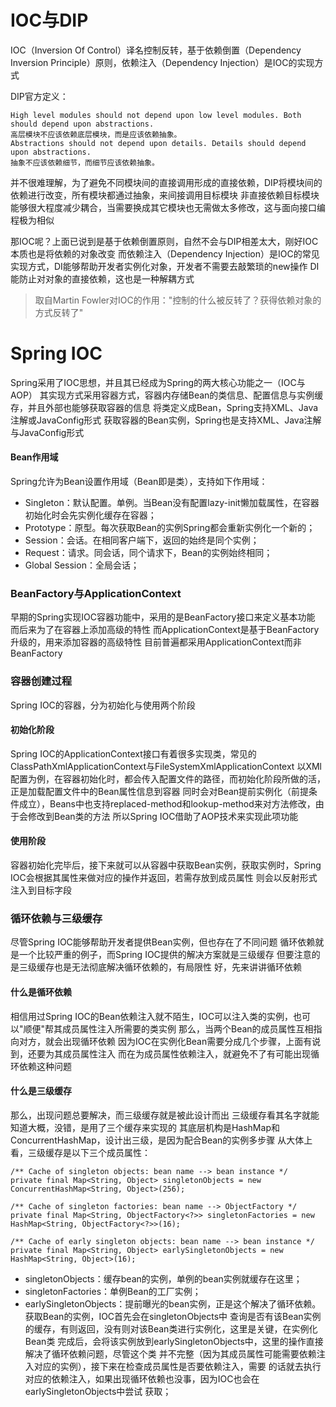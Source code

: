# IOC与DIP
IOC（Inversion Of Control）译名控制反转，基于依赖倒置（Dependency Inversion Principle）原则，依赖注入（Dependency Injection）是IOC的实现方式

DIP官方定义：

    High level modules should not depend upon low level modules. Both should depend upon abstractions. 
    高层模块不应该依赖底层模块，而是应该依赖抽象。
    Abstractions should not depend upon details. Details should depend upon abstractions.
    抽象不应该依赖细节，而细节应该依赖抽象。

并不很难理解，为了避免不同模块间的直接调用形成的直接依赖，DIP将模块间的依赖进行改变，所有模块都通过抽象，来间接调用目标模块
非直接依赖目标模块能够很大程度减少耦合，当需要换成其它模块也无需做太多修改，这与面向接口编程极为相似

那IOC呢？上面已说到是基于依赖倒置原则，自然不会与DIP相差太大，刚好IOC本质也是将依赖的对象改变
而依赖注入（Dependency Injection）是IOC的常见实现方式，DI能够帮助开发者实例化对象，开发者不需要去敲繁琐的new操作
DI能防止对对象的直接依赖，这也是一种解耦方式
> 取自Martin Fowler对IOC的作用："控制的什么被反转了？获得依赖对象的方式反转了"

# Spring IOC
Spring采用了IOC思想，并且其已经成为Spring的两大核心功能之一（IOC与AOP）
其实现方式采用容器方式，容器内存储Bean的类信息、配置信息与实例缓存，并且外部也能够获取容器的信息
将类定义成Bean，Spring支持XML、Java注解或JavaConfig形式
获取容器的Bean实例，Spring也是支持XML、Java注解与JavaConfig形式

#### Bean作用域
Spring允许为Bean设置作用域（Bean即是类），支持如下作用域：
- Singleton：默认配置。单例。当Bean没有配置lazy-init懒加载属性，在容器初始化时会先实例化缓存在容器；
- Prototype：原型。每次获取Bean的实例Spring都会重新实例化一个新的；
- Session：会话。在相同客户端下，返回的始终是同个实例；
- Request：请求。同会话，同个请求下，Bean的实例始终相同；
- Global Session：全局会话；

### BeanFactory与ApplicationContext
早期的Spring实现IOC容器功能中，采用的是BeanFactory接口来定义基本功能
而后来为了在容器上添加高级的特性
而ApplicationContext是基于BeanFactory升级的，用来添加容器的高级特性
目前普遍都采用ApplicationContext而非BeanFactory

### 容器创建过程
Spring IOC的容器，分为初始化与使用两个阶段

#### 初始化阶段
Spring IOC的ApplicationContext接口有着很多实现类，常见的ClassPathXmlApplicationContext与FileSystemXmlApplicationContext
以XMl配置为例，在容器初始化时，都会传入配置文件的路径，而初始化阶段所做的活，正是加载配置文件中的Bean属性信息到容器
同时会对Bean提前实例化（前提条件成立），Beans中也支持replaced-method和lookup-method来对方法修改，由于会修改到Bean类的方法
所以Spring IOC借助了AOP技术来实现此项功能

#### 使用阶段
容器初始化完毕后，接下来就可以从容器中获取Bean实例，获取实例时，Spring IOC会根据其属性来做对应的操作并返回，若需存放到成员属性
则会以反射形式注入到目标字段

### 循环依赖与三级缓存
尽管Spring IOC能够帮助开发者提供Bean实例，但也存在了不同问题
循环依赖就是一个比较严重的例子，而Spring IOC提供的解决方案就是三级缓存
但要注意的是三级缓存也是无法彻底解决循环依赖的，有局限性
好，先来讲讲循环依赖

#### 什么是循环依赖
相信用过Spring IOC的Bean依赖注入就不陌生，IOC可以注入类的实例，也可以"顺便"帮其成员属性注入所需要的类实例
那么，当两个Bean的成员属性互相指向对方，就会出现循环依赖
因为IOC在实例化Bean需要分成几个步骤，上面有说到，还要为其成员属性注入
而在为成员属性依赖注入，就避免不了有可能出现循环依赖这种问题

#### 什么是三级缓存
那么，出现问题总要解决，而三级缓存就是被此设计而出
三级缓存看其名字就能知道大概，没错，是用了三个缓存来实现的
其底层机构是HashMap和ConcurrentHashMap，设计出三级，是因为配合Bean的实例多步骤
从大体上看，三级缓存是以下三个成员属性：
    
    /** Cache of singleton objects: bean name --> bean instance */
    private final Map<String, Object> singletonObjects = new ConcurrentHashMap<String, Object>(256);

    /** Cache of singleton factories: bean name --> ObjectFactory */
    private final Map<String, ObjectFactory<?>> singletonFactories = new HashMap<String, ObjectFactory<?>>(16);
    
    /** Cache of early singleton objects: bean name --> bean instance */
    private final Map<String, Object> earlySingletonObjects = new HashMap<String, Object>(16);

- singletonObjects：缓存bean的实例，单例的bean实例就缓存在这里；
- singletonFactories：单例Bean的工厂实例；
- earlySingletonObjects：提前曝光的bean实例，正是这个解决了循环依赖。获取Bean的实例，IOC首先会在singletonObjects中
                         查询是否有该Bean实例的缓存，有则返回，没有则对该Bean类进行实例化，这里是关键，在实例化Bean类
                         完成后，会将该实例放到earlySingletonObjects中，这里的操作直接解决了循环依赖问题，尽管这个类
                         并不完整（因为其成员属性可能需要依赖注入对应的实例），接下来在检查成员属性是否要依赖注入，需要
                         的话就去执行对应的依赖注入，如果出现循环依赖也没事，因为IOC也会在earlySingletonObjects中尝试
                         获取；
